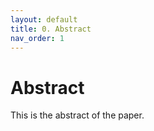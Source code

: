 ```yaml
---
layout: default
title: 0. Abstract
nav_order: 1
---
```


# Abstract

This is the abstract of the paper.